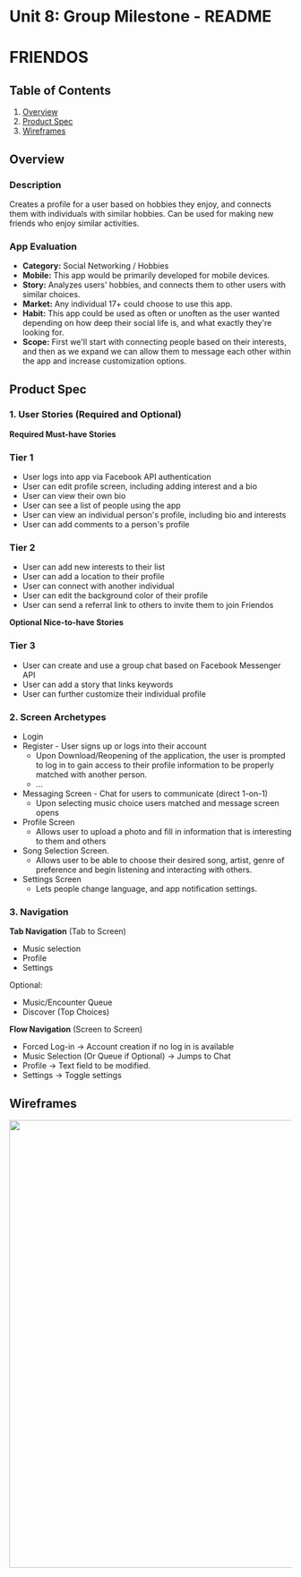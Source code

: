 Unit 8: Group Milestone - README
===

# FRIENDOS

## Table of Contents
1. [Overview](#Overview)
1. [Product Spec](#Product-Spec)
1. [Wireframes](#Wireframes)

## Overview
### Description
Creates a profile for a user based on hobbies they enjoy, and connects them with individuals with similar hobbies. Can be used for making new friends who enjoy similar activities.

### App Evaluation
- **Category:** Social Networking / Hobbies
- **Mobile:** This app would be primarily developed for mobile devices.
- **Story:** Analyzes users' hobbies, and connects them to other users with similar choices.
- **Market:** Any individual 17+ could choose to use this app.
- **Habit:** This app could be used as often or unoften as the user wanted depending on how deep their social life is, and what exactly they're looking for.
- **Scope:** First we'll start with connecting people based on their interests, and then as we expand we can allow them to message each other within the app and increase customization options.

## Product Spec
### 1. User Stories (Required and Optional)

**Required Must-have Stories**
### Tier 1

* User logs into app via Facebook API authentication
* User can edit profile screen, including adding interest and a bio
* User can view their own bio
* User can see a list of people using the app
* User can view an individual person's profile, including bio and interests
* User can add comments to a person's profile

### Tier 2

* User can add new interests to their list
* User can add a location to their profile
* User can connect with another individual
* User can edit the background color of their profile
* User can send a referral link to others to invite them to join Friendos

**Optional Nice-to-have Stories**
### Tier 3

* User can create and use a group chat based on Facebook Messenger API
* User can add a story that links keywords
* User can further customize their individual profile

### 2. Screen Archetypes

* Login 
* Register - User signs up or logs into their account
   * Upon Download/Reopening of the application, the user is prompted to log in to gain access to their profile information to be properly matched with another person. 
   * ...
* Messaging Screen - Chat for users to communicate (direct 1-on-1)
   * Upon selecting music choice users matched and message screen opens
* Profile Screen 
   * Allows user to upload a photo and fill in information that is interesting to them and others
* Song Selection Screen.
   * Allows user to be able to choose their desired song, artist, genre of preference and begin listening and interacting with others.
* Settings Screen
   * Lets people change language, and app notification settings.

### 3. Navigation

**Tab Navigation** (Tab to Screen)

* Music selection
* Profile
* Settings

Optional:
* Music/Encounter Queue
* Discover (Top Choices)

**Flow Navigation** (Screen to Screen)
* Forced Log-in -> Account creation if no log in is available
* Music Selection (Or Queue if Optional) -> Jumps to Chat
* Profile -> Text field to be modified. 
* Settings -> Toggle settings

## Wireframes
<img src="https://i.imgur.com/wFyo3PV.jpg" width=800><br>

